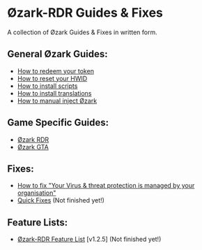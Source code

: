 # Øzark-RDR Guides & Fixes
A collection of Øzark Guides & Fixes in written form.

## General Øzark Guides:
- [How to redeem your token](https://github.com/GHXIIST/Ozark-Guides/blob/master/General%20Guides/How%20to%20redeem%20your%20token.md)
- [How to reset your HWID](https://github.com/GHXIIST/Ozark-Guides/blob/master/General%20Guides/How%20to%20reset%20your%20HWID.md)
- [How to install scripts](https://github.com/GHXIIST/Ozark-Guides/blob/master/General%20Guides/How%20to%20install%20scripts.md)
- [How to install translations](https://github.com/GHXIIST/Ozark-Guides/blob/master/General%20Guides/How%20to%20install%20translations.md)
- [How to manual inject Øzark](https://github.com/GHXIIST/Ozark-Guides/blob/master/General%20Guides/How%20to%20manual%20inject%20%C3%98zark.md)

## Game Specific Guides:
- [Øzark RDR](https://github.com/GHXIIST/Ozark-Guides/tree/master/%C3%98zark-RDR)
- [Øzark GTA]()

## Fixes:
- [How to fix "Your Virus & threat protection is managed by your organisation"](https://github.com/GHXIIST/Ozark-Guides/blob/master/Fixes/How%20to%20fix%20%22Your%20Virus%20%26%20threat%20protection%20is%20managed%20by%20your%20organisation%22.md)
- [Quick Fixes](https://github.com/GHXIIST/Ozark-Guides/blob/master/Fixes/Quick%20Fixes.md) (Not finished yet!)

## Feature Lists:
- [Øzark-RDR Feature List](https://github.com/GHXIIST/Ozark-Guides/blob/master/%C3%98zark-RDR/List/Feature%20List.md) [v1.2.5] (Not finished yet!)